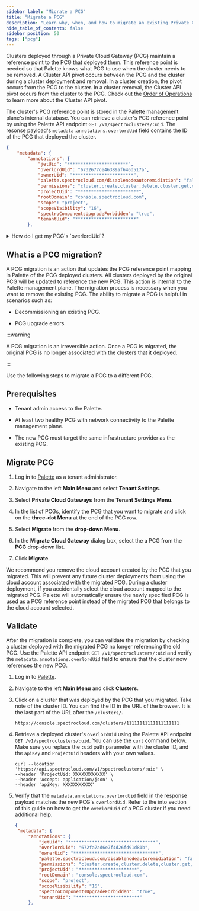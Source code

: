```yaml
---
sidebar_label: "Migrate a PCG"
title: "Migrate a PCG"
description: "Learn why, when, and how to migrate an existing Private Cloud Gateway (PCG) to a differnt PCG."
hide_table_of_contents: false
sidebar_position: 50
tags: ["pcg"]
---
```


Clusters deployed through a Private Cloud Gateway (PCG) maintain a reference point to the PCG that deployed them. This
reference point is needed so that Palette knows what PCG to use when the cluster needs to be removed. A Cluster API
pivot occurs between the PCG and the cluster during a cluster deployment and removal. In a cluster creation, the pivot
occurs from the PCG to the cluster. In a cluster removal, the Cluster API pivot occurs from the cluster to the PCG.
Check out the [Order of Operations](../../../architecture/orchestration-spectrocloud.md) to learn more about the Cluster
API pivot.

The cluster's PCG reference point is stored in the Palette management plane's internal database. You can retrieve a
cluster's PCG reference point by using the Palette API endpoint `GET /v1/spectroclusters/:uid`. The resonse payload's
`metadata.annotations.overlordUid` field contains the ID of the PCG that deployed the cluster.

```json hideClipboard {5}
{
    "metadata": {
        "annotations": {
            "jetUid": "***********************",
            "overlordUid": "6732677ce46389af646d517a",
            "ownerUid": "***********************",
            "palette.spectrocloud.com/disablenodeautoremidiation": "false",
            "permissions": "cluster.create,cluster.delete,cluster.get,cluster.import,cluster.list,cluster.update,tag.update",
            "projectUid": "***********************",
            "rootDomain": "console.spectrocloud.com",
            "scope": "project",
            "scopeVisibility": "16",
            "spectroComponentsUpgradeForbidden": "true",
            "tenantUid": "***********************"
        },
```

<details>
<summary>How do I get my PCG's `overlordUid`?</summary>

The `overlordUid` is a unique identifier of the PCG that deployed the cluster. However, this value is different from the
actual cluster ID of the PCG. To retrieve a PCG cluster's `overlordUid` use the following kubectl command on the PCG
cluster.

```shell
kubectl get configmap overlord-config --namespace=jet-system --output=jsonpath='{.data.overlord-config\.yaml}' | grep 'overlordUid:' | sed 's/overlordUid: //'
```

You will get the `overlordUid` of the PCG cluster.

```text hideClipboard
6732677ce46389af646d517a
```

</details>

## What is a PCG migration?

A PCG migration is an action that updates the PCG reference point mapping in Palette of the PCG deployed clusters. All
clusters deployed by the original PCG will be updated to reference the new PCG. This action is internal to the Palette
management plane. The migration process is necessary when you want to remove the existing PCG. The ability to migrate a
PCG is helpful in scenarios such as:

- Decommissioning an existing PCG.

- PCG upgrade errors.

:::warning

A PCG migration is an irreversible action. Once a PCG is migrated, the original PCG is no longer associated with the
clusters that it deployed.

:::

Use the following steps to migrate a PCG to a different PCG.

## Prerequisites

- Tenant admin access to the Palette.

- At least two healthy PCG with network connectivity to the Palette management plane.

- The new PCG must target the same infrastructure provider as the existing PCG.

## Migrate PCG

1. Log in to [Palette](https://console.spectrocloud.com) as a tenant administrator.

2. Navigate to the left **Main Menu** and select **Tenant Settings**.

3. Select **Private Cloud Gateways** from the **Tenant Settings Menu**.

4. In the list of PCGs, identify the PCG that you want to migrate and click on the **three-dot Menu** at the end of the
   PCG row.

5. Select **Migrate** from the **drop-down Menu**.

6. In the **Migrate Cloud Gateway** dialog box, select the a PCG from the **PCG** drop-down list.

7. Click **Migrate**.

We recommend you remove the cloud account created by the PCG that you migrated. This will prevent any future cluster
deployments from using the cloud account associated with the migrated PCG. During a cluster deployment, if you
accidentally select the cloud account mapped to the migrated PCG. Palette will automatically ensure the newly specified
PCG is used as a PCG reference point instead of the migrated PCG that belongs to the cloud account selected.

## Validate

After the migration is complete, you can validate the migration by checking a cluster deployed with the migrated PCG no
longer referencing the old PCG. Use the Palette API endpoint `GET /v1/spectroclusters/:uid` and verify the
`metadata.annotations.overlordUid` field to ensure that the cluster now references the new PCG.

1. Log in to [Palette](https://console.spectrocloud.com).

2. Navigate to the left **Main Menu** and click **Clusters**.

3. Click on a cluster that was deployed by the PCG that you migrated. Take note of the cluster ID. You can find the ID
   in the URL of the browser. It is the last part of the URL after the `/clusters/`.

   ```text hideClipboard
   https://console.spectrocloud.com/clusters/11111111111111111111
   ```

4. Retrieve a deployed cluster's `overlordUid` using the Palette API endpoint `GET /v1/spectroclusters/:uid`. You can
   use the `curl` command below. Make sure you replace the `:uid` path parameter with the cluster ID, and the `apiKey`
   and `ProjectUid` headers with your own values.

   ```shell hideClipboard
   curl --location 'https://api.spectrocloud.com/v1/spectroclusters/:uid' \
   --header 'ProjectUid: XXXXXXXXXXXX' \
   --header 'Accept: application/json' \
   --header 'apiKey: XXXXXXXXXXX'
   ```

5. Verify that the `metadata.annotations.overlordUid` field in the response payload matches the new PCG's `overlordUid`.
   Refer to the into section of this guide on how to get the `overlordUid` of a PCG cluster if you need additional help.

   ```json hideClipboard {5}
   {
    "metadata": {
        "annotations": {
            "jetUid": "*********************************",
            "overlordUid": "672fa7ad6e7f4d26fd91d81b",
            "ownerUid": "********************************",
            "palette.spectrocloud.com/disablenodeautoremidiation": "false",
            "permissions": "cluster.create,cluster.delete,cluster.get,cluster.import,cluster.list,cluster.update,tag.update",
            "projectUid": "**********************",
            "rootDomain": "console.spectrocloud.com",
            "scope": "project",
            "scopeVisibility": "16",
            "spectroComponentsUpgradeForbidden": "true",
            "tenantUid": "************************"
        },
   ```
